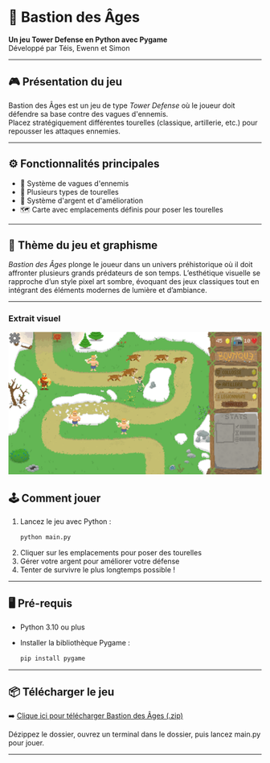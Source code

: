 # 🏰 Bastion des Âges

**Un jeu Tower Defense en Python avec Pygame**  
Développé par Téis, Ewenn et Simon

---

## 🎮 Présentation du jeu

Bastion des Âges est un jeu de type *Tower Defense* où le joueur doit défendre sa base contre des vagues d'ennemis.  
Placez stratégiquement différentes tourelles (classique, artillerie, etc.) pour repousser les attaques ennemies.

---

## ⚙️ Fonctionnalités principales

- 🌊 Système de vagues d'ennemis
- 🧱 Plusieurs types de tourelles
- 💸 Système d'argent et d'amélioration
- 🗺️ Carte avec emplacements définis pour poser les tourelles

---

## 🎨 Thème du jeu et graphisme

*Bastion des Âges* plonge le joueur dans un univers préhistorique où il doit affronter plusieurs grands prédateurs de son temps. L’esthétique visuelle se rapproche d’un style pixel art sombre, évoquant des jeux classiques tout en intégrant des éléments modernes de lumière et d’ambiance.

---

### Extrait visuel

![Aperçu graphique du jeu](screenshot.jpg)


## 🕹️ Comment jouer

1. Lancez le jeu avec Python :
   ```bash
   python main.py
2. Cliquer sur les emplacements pour poser des tourelles
3. Gérer votre argent pour améliorer votre défense
4. Tenter de survivre le plus longtemps possible !

---

## 🖥️ Pré-requis

- Python 3.10 ou plus 
- Installer la bibliothèque Pygame :

   ```bash
   pip install pygame
---

## 📦 Télécharger le jeu

➡️ [Clique ici pour télécharger Bastion des Âges (.zip)](https://drive.google.com/uc?export=download&id=14SqKLZbqZ-m1JzSvuDlD2_KYZMtCguRu)

Dézippez le dossier, ouvrez un terminal dans le dossier, puis lancez main.py pour jouer.

---

